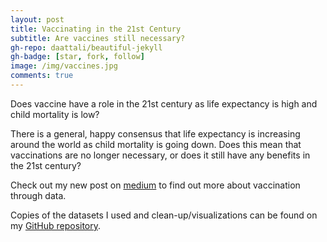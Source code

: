 ```yaml
---
layout: post
title: Vaccinating in the 21st Century
subtitle: Are vaccines still necessary?
gh-repo: daattali/beautiful-jekyll
gh-badge: [star, fork, follow]
image: /img/vaccines.jpg
comments: true
---
```


Does vaccine have a role in the 21st century as life expectancy is high and child mortality is low?

There is a general, happy consensus that life expectancy is increasing around the world as child mortality is going down. Does this mean that vaccinations are no longer necessary, or does it still have any benefits in the 21st century?

Check out my new post on [medium](https://medium.com/@ywang03/do-vaccines-really-have-any-effect-on-life-and-death-9dfd71e4e529/) to find out more about vaccination through data. 

Copies of the datasets I used and clean-up/visualizations can be found on my [GitHub repository](https://github.com/KristineYW/DS-Unit-1-Build).


